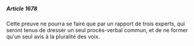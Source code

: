##### Article 1678

Cette preuve ne pourra se faire que par un rapport de trois experts, qui seront tenus de dresser un seul procès-verbal commun, et de ne former qu'un seul avis à la pluralité des voix.

